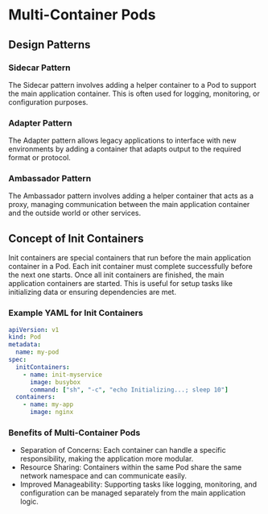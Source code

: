 # Multi-Container Pods

## Design Patterns

### Sidecar Pattern

The Sidecar pattern involves adding a helper container to a Pod to support the main application container. This is often used for logging, monitoring, or configuration purposes.

### Adapter Pattern

The Adapter pattern allows legacy applications to interface with new environments by adding a container that adapts output to the required format or protocol.

### Ambassador Pattern

The Ambassador pattern involves adding a helper container that acts as a proxy, managing communication between the main application container and the outside world or other services.

## Concept of Init Containers

Init containers are special containers that run before the main application container in a Pod. Each init container must complete successfully before the next one starts. Once all init containers are finished, the main application containers are started. This is useful for setup tasks like initializing data or ensuring dependencies are met.

### Example YAML for Init Containers

```yaml
apiVersion: v1
kind: Pod
metadata:
  name: my-pod
spec:
  initContainers:
    - name: init-myservice
      image: busybox
      command: ["sh", "-c", "echo Initializing...; sleep 10"]
  containers:
    - name: my-app
      image: nginx
```

### Benefits of Multi-Container Pods

- Separation of Concerns: Each container can handle a specific responsibility, making the application more modular.
- Resource Sharing: Containers within the same Pod share the same network namespace and can communicate easily.
- Improved Manageability: Supporting tasks like logging, monitoring, and configuration can be managed separately from the main application logic.
